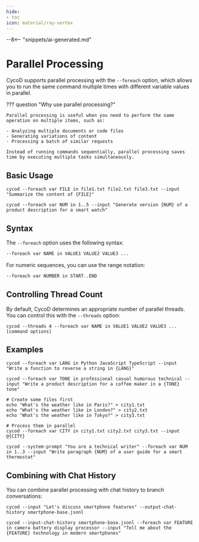 ```yaml
---
hide:
- toc
icon: material/ray-vertex
---
```


--8<-- "snippets/ai-generated.md"

# Parallel Processing

CycoD supports parallel processing with the `--foreach` option, which allows you to run the same command multiple times with different variable values in parallel.

??? question "Why use parallel processing?"

    Parallel processing is useful when you need to perform the same operation on multiple items, such as:
    
    - Analyzing multiple documents or code files
    - Generating variations of content
    - Processing a batch of similar requests
    
    Instead of running commands sequentially, parallel processing saves time by executing multiple tasks simultaneously.

## Basic Usage

``` { .bash .cli-command title="Process multiple items in parallel" }
cycod --foreach var FILE in file1.txt file2.txt file3.txt --input "Summarize the content of {FILE}"
```

``` { .bash .cli-command title="Generate multiple variations with numeric range" }
cycod --foreach var NUM in 1..5 --input "Generate version {NUM} of a product description for a smart watch"
```

## Syntax

The `--foreach` option uses the following syntax:

```bash
--foreach var NAME in VALUE1 VALUE2 VALUE3 ...
```

For numeric sequences, you can use the range notation:

```bash
--foreach var NUMBER in START..END
```

## Controlling Thread Count

By default, CycoD determines an appropriate number of parallel threads. You can control this with the `--threads` option:

``` { .bash .cli-command title="Limit to 4 parallel processes" }
cycod --threads 4 --foreach var NAME in VALUE1 VALUE2 VALUE3 ... [command options]
```

## Examples

``` { .bash .cli-command title="Process multiple files with the same prompt" }
cycod --foreach var LANG in Python JavaScript TypeScript --input "Write a function to reverse a string in {LANG}"
```

``` { .bash .cli-command title="Generate multiple variations for content" }
cycod --foreach var TONE in professional casual humorous technical --input "Write a product description for a coffee maker in a {TONE} tone"
```

``` { .bash .cli-command title="Combine with file inputs" }
# Create some files first
echo "What's the weather like in Paris?" > city1.txt
echo "What's the weather like in London?" > city2.txt
echo "What's the weather like in Tokyo?" > city3.txt

# Process them in parallel
cycod --foreach var CITY in city1.txt city2.txt city3.txt --input @{CITY}
```

``` { .bash .cli-command title="Use with other options" }
cycod --system-prompt "You are a technical writer" --foreach var NUM in 1..3 --input "Write paragraph {NUM} of a user guide for a smart thermostat"
```

## Combining with Chat History

You can combine parallel processing with chat history to branch conversations:

``` { .bash .cli-command title="Create a base conversation" }
cycod --input "Let's discuss smartphone features" --output-chat-history smartphone-base.jsonl
```

``` { .bash .cli-command title="Branch into parallel conversations" }
cycod --input-chat-history smartphone-base.jsonl --foreach var FEATURE in camera battery display processor --input "Tell me about the {FEATURE} technology in modern smartphones"
```